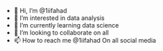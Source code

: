 - 👋 Hi, I’m @1iifahad
- 👀 I’m interested in data analysis 
- 🌱 I’m currently learning data science
- 💞️ I’m looking to collaborate on all
- 📫 How to reach me @1iifahad On all social media

<!---
1iifahad/1iifahad is a ✨ special ✨ repository because its `README.md` (this file) appears on your GitHub profile.
You can click the Preview link to take a look at your changes.
--->
